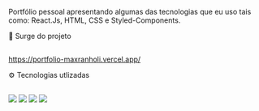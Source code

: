 Portfólio pessoal apresentando algumas das tecnologias que eu uso tais como: React.Js, HTML, CSS e Styled-Components.

🔗 Surge do projeto
##
https://portfolio-maxranholi.vercel.app/

⚙ Tecnologias utlizadas
##
<img src="https://img.shields.io/badge/React-20232A?style=for-the-badge&logo=react&logoColor=61DAFB" />
<img src="https://img.shields.io/badge/HTML5-E34F26?style=for-the-badge&logo=html5&logoColor=white" />
<img src="https://img.shields.io/badge/CSS3-1572B6?style=for-the-badge&logo=css3&logoColor=white" />
<img src="https://img.shields.io/badge/styled--components-DB7093?style=for-the-badge&logo=styled-components&logoColor=white" />
